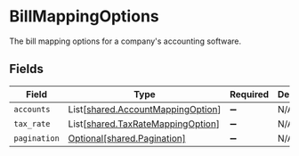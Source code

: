 # BillMappingOptions

The bill mapping options for a company's accounting software.


## Fields

| Field                                                                            | Type                                                                             | Required                                                                         | Description                                                                      |
| -------------------------------------------------------------------------------- | -------------------------------------------------------------------------------- | -------------------------------------------------------------------------------- | -------------------------------------------------------------------------------- |
| `accounts`                                                                       | List[[shared.AccountMappingOption](../../models/shared/accountmappingoption.md)] | :heavy_minus_sign:                                                               | N/A                                                                              |
| `tax_rate`                                                                       | List[[shared.TaxRateMappingOption](../../models/shared/taxratemappingoption.md)] | :heavy_minus_sign:                                                               | N/A                                                                              |
| `pagination`                                                                     | [Optional[shared.Pagination]](../../models/shared/pagination.md)                 | :heavy_minus_sign:                                                               | N/A                                                                              |